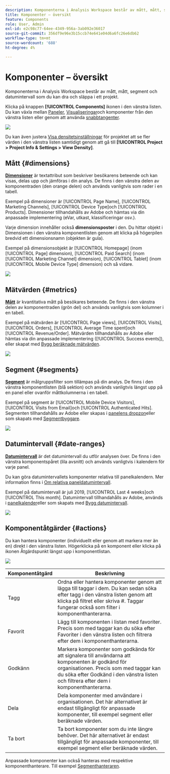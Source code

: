 ```yaml
---
description: Komponenterna i Analysis Workspace består av mått, mått, segment och datumintervall som du kan dra och släppa i ett projekt.
title: Komponenter – översikt
feature: Components
role: User, Admin
exl-id: e2c98c77-64ee-4349-956a-3ab092e36017
source-git-commit: 356df9e96e3b15ccb74e641e04d6a6fc26e6db62
workflow-type: tm+mt
source-wordcount: '688'
ht-degree: 4%

---
```


# Komponenter – översikt

Komponenterna i Analysis Workspace består av mått, mått, segment och datumintervall som du kan dra och släppa i ett projekt.

Klicka på knappen **[!UICONTROL Components]** ikonen i den vänstra listen. Du kan växla mellan [Paneler](https://experienceleague.adobe.com/docs/analytics/analyze/analysis-workspace/panels/panels.html), [Visualiseringar](https://experienceleague.adobe.com/docs/analytics/analyze/analysis-workspace/visualizations/freeform-analysis-visualizations.html)och komponenter från den vänstra listen eller genom att använda [snabbtangenter](/help/analyze/analysis-workspace/build-workspace-project/fa-shortcut-keys.md).

![](assets/component-overview.png)

Du kan även justera [Visa densitetsinställningar](https://experienceleague.adobe.com/docs/analytics/analyze/analysis-workspace/build-workspace-project/view-density.html) för projektet att se fler värden i den vänstra listen samtidigt genom att gå till **[!UICONTROL Project > Project Info & Settings > View Density]**.

## Mått {#dimensions}

[**Dimensioner**](https://experienceleague.adobe.com/docs/analytics/components/dimensions/overview.html) är textattribut som beskriver besökarens beteende och kan visas, delas upp och jämföras i din analys. De finns i den vänstra delen av komponentraden (den orange delen) och används vanligtvis som rader i en tabell.

Exempel på dimensioner är [!UICONTROL Page Name], [!UICONTROL Marketing Channels], [!UICONTROL Device Type]och [!UICONTROL Products]. Dimensioner tillhandahålls av Adobe och hämtas via din anpassade implementering (eVar, utkast, klassificeringar osv.).

Varje dimension innehåller också **dimensionsposter** i den. Du hittar objekt i Dimensionen i den vänstra komponentlisten genom att klicka på högerpilen bredvid ett dimensionsnamn (objekten är gula).

Exempel på dimensionsobjekt är [!UICONTROL Homepage] (inom [!UICONTROL Page] dimension), [!UICONTROL Paid Search] (inom [!UICONTROL Marketing Channel] dimension), [!UICONTROL Tablet] (inom [!UICONTROL Mobile Device Type] dimension) och så vidare.

![](assets/dimensions.png)

## Mätvärden {#metrics}

[**Mått**](https://experienceleague.adobe.com/docs/analytics/components/metrics/overview.html) är kvantitativa mått på besökares beteende. De finns i den vänstra delen av komponentraden (grön del) och används vanligtvis som kolumner i en tabell.

Exempel på mätvärden är [!UICONTROL Page views], [!UICONTROL Visits], [!UICONTROL Orders], [!UICONTROL Average Time spent]och [!UICONTROL Revenue/Order]. Mätvärden tillhandahålls av Adobe eller hämtas via din anpassade implementering ([!UICONTROL Success events]), eller skapat med [Bygg beräknade mätvärden](https://experienceleague.adobe.com/docs/analytics/components/calculated-metrics/calcmetric-workflow/cm-build-metrics.html).

![](assets/metrics.png)

## Segment {#segments}

[**Segment**](https://experienceleague.adobe.com/docs/analytics/analyze/analysis-workspace/components/segments/t-freeform-project-segment.html) är målgruppsfilter som tillämpas på din analys. De finns i den vänstra komponentlisten (blå sektion) och används vanligtvis längst upp på en panel eller ovanför måttkolumnerna i en tabell.

Exempel på segment är [!UICONTROL Mobile Device Visitors], [!UICONTROL Visits from Email]och [!UICONTROL Authenticated Hits]. Segmenten tillhandahålls av Adobe eller skapas i [panelens dropzon](https://experienceleague.adobe.com/docs/analytics/analyze/analysis-workspace/panels/panels.html)eller som skapats med [Segmentbyggare](https://experienceleague.adobe.com/docs/analytics/components/segmentation/segmentation-workflow/seg-build.html).

![](assets/segments.png)

## Datumintervall {#date-ranges}

[**Datumintervall**](https://experienceleague.adobe.com/docs/analytics/analyze/analysis-workspace/components/calendar-date-ranges/calendar.html) är det datumintervall du utför analysen över. De finns i den vänstra komponentspåret (lila avsnitt) och används vanligtvis i kalendern för varje panel.

Du kan göra datumintervallets komponenter relativa till panelkalendern. Mer information finns i [Om relativa paneldatumintervall](/help/analyze/analysis-workspace/components/calendar-date-ranges/calendar.md#relative-panel-dates).

Exempel på datumintervall är juli 2019, [!UICONTROL Last 4 weeks]och [!UICONTROL This month]. Datumintervall tillhandahålls av Adobe, används i [panelkalender](https://experienceleague.adobe.com/docs/analytics/analyze/analysis-workspace/panels/panels.html)eller som skapats med [Bygg datumintervall](https://experienceleague.adobe.com/docs/analytics/analyze/analysis-workspace/components/calendar-date-ranges/custom-date-ranges.html).

![](assets/date-ranges.png)


## Komponentåtgärder {#actions}

Du kan hantera komponenter (individuellt eller genom att markera mer än en) direkt i den vänstra listen. Högerklicka på en komponent eller klicka på ikonen Åtgärdspunkt längst upp i komponentlistan.

![](assets/component-actions.png)

| Komponentåtgärd | Beskrivning |
|--- |--- |
| Tagg | Ordna eller hantera komponenter genom att lägga till taggar i dem. Du kan sedan söka efter tagg i den vänstra listen genom att klicka på filtret eller skriva #. Taggar fungerar också som filter i komponenthanterarna. |
| Favorit | Lägg till komponenten i listan med favoriter. Precis som med taggar kan du söka efter Favoriter i den vänstra listen och filtrera efter dem i komponenthanterarna. |
| Godkänn | Markera komponenter som godkända för att signalera till användarna att komponenten är godkänd för organisationen. Precis som med taggar kan du söka efter Godkänd i den vänstra listen och filtrera efter dem i komponenthanterarna. |
| Dela | Dela komponenter med användare i organisationen. Det här alternativet är endast tillgängligt för anpassade komponenter, till exempel segment eller beräknade värden. |
| Ta bort | Ta bort komponenter som du inte längre behöver. Det här alternativet är endast tillgängligt för anpassade komponenter, till exempel segment eller beräknade värden. |

Anpassade komponenter kan också hanteras med respektive komponenthanterare. Till exempel [Segmenthanteraren](/help/components/segmentation/segmentation-workflow/seg-manage.md).
